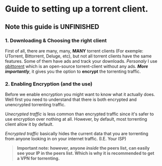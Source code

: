 # Guide to setting up a torrent client.


## Note this guide is UNFINISHED



### 1. Downloading & Choosing the right client

First of all, there are many, many, **MANY** torrent clients (For exemple: UTorrent, Bittorrent, Deluge, etc), but not all torrent clients have the same features. Some of them have ads and track your downloads.
_Personaly_ I use [qbittorent](https://www.qbittorrent.org/) which is an open-source torrent-client without any ads. **_More importantly_**, it gives you the option to **encrypt** the torrenting traffic.

### 2. Enabling Encryption (and the use)

Before we enable encryption you might want to know what it actually does. Well first you need to understand that there is both encrypted and unencrypted torrenting traffic.

*Unecrypted traffic* is less common than encrypted traffic since it's safer to use encryption over nothing at all. However, by default, most torrenting client allow it by default.

*Encrypted traffic* basically hides the current data that you are torrenting from anyone looking in on your internet traffic. (I.E. Your ISP)
>**Important note: however, anyone _inside_ the peers list, can easily see your IP in the peers list. 
>Which is why it is recommended to get a VPN for torrenting.**
